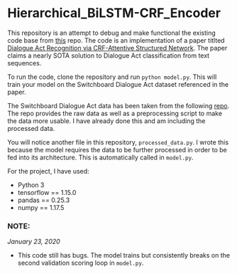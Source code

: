 # Hierarchical_BiLSTM-CRF_Encoder

This repository is an attempt to debug and make functional the existing code base from [this](https://github.com/YanWenqiang/HBLSTM-CRF/blob/master/HBLSTM-CRF.py) repo. The code is an implementation of a paper titlted [Dialogue Act Recognition via CRF-Attentive Structured Network](https://arxiv.org/pdf/1711.05568.pdf). The paper claims a nearly SOTA solution to Dialogue Act classification from text sequences. 

To run the code, clone the repository and run `python model.py`. This will train your model on the Switchboard Dialogue Act dataset referenced in the paper.

The Switchboard Dialogue Act data has been taken from the following [repo](https://github.com/cgpotts/swda). The repo provides the raw data as well as a preprocessing script to make the data more usable. I have already done this and am including the processed data.

You will notice another file in this repository, `processed_data.py`. I wrote this because the model requires the data to be further processed in order to be fed into its architecture. This is automatically called in `model.py`.

For the project, I have used:
- Python 3
- tensorflow == 1.15.0
- pandas == 0.25.3
- numpy == 1.17.5

### NOTE:

_January 23, 2020_
- This code still has bugs. The model trains but consistently breaks on the second validation scoring loop in `model.py`. 
